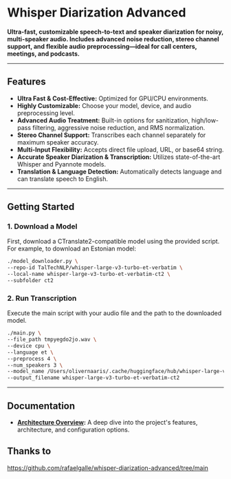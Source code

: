 # Whisper Diarization Advanced

**Ultra-fast, customizable speech-to-text and speaker diarization for noisy, multi-speaker audio. Includes advanced noise reduction, stereo channel support, and flexible audio preprocessing—ideal for call centers, meetings, and podcasts.**

---

## Features

- **Ultra Fast & Cost-Effective:** Optimized for GPU/CPU environments.
- **Highly Customizable:** Choose your model, device, and audio preprocessing level.
- **Advanced Audio Treatment:** Built-in options for sanitization, high/low-pass filtering, aggressive noise reduction, and RMS normalization.
- **Stereo Channel Support:** Transcribes each channel separately for maximum speaker accuracy.
- **Multi-Input Flexibility:** Accepts direct file upload, URL, or base64 string.
- **Accurate Speaker Diarization & Transcription:** Utilizes state-of-the-art Whisper and Pyannote models.
- **Translation & Language Detection:** Automatically detects language and can translate speech to English.

---

## Getting Started

### 1. Download a Model

First, download a CTranslate2-compatible model using the provided script. For example, to download an Estonian model:

```bash
./model_downloader.py \
--repo-id TalTechNLP/whisper-large-v3-turbo-et-verbatim \
--local-name whisper-large-v3-turbo-et-verbatim-ct2 \
--subfolder ct2
```

### 2. Run Transcription

Execute the main script with your audio file and the path to the downloaded model.

```bash
./main.py \
--file_path tmpyegdo2jo.wav \
--device cpu \
--language et \
--preprocess 4 \
--num_speakers 3 \
--model_name /Users/olivernaaris/.cache/huggingface/hub/whisper-large-v3-turbo-et-verbatim-ct2/ct2 \
--output_filename whisper-large-v3-turbo-et-verbatim-ct2
```

---

## Documentation
- **[Architecture Overview](./docs/whisper-diarization-architecture.md):** A deep dive into the project's features, architecture, and configuration options.

## Thanks to
https://github.com/rafaelgalle/whisper-diarization-advanced/tree/main
